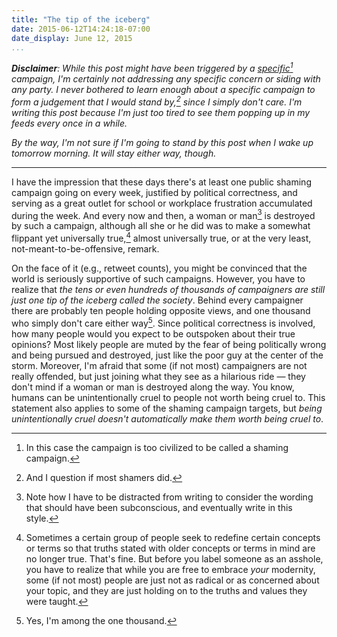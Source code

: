 ```yaml
---
title: "The tip of the iceberg"
date: 2015-06-12T14:24:18-07:00
date_display: June 12, 2015
...
```


*__Disclaimer__: While this post might have been triggered by a [specific](https://twitter.com/search?q=%23distractinglysexy)[^not-shaming] campaign, I'm certainly not addressing any specific concern or siding with any party. I never bothered to learn enough about a specific campaign to form a judgement that I would stand by,[^judge] since I simply don't care. I'm writing this post because I'm just too tired to see them popping up in my feeds every once in a while.*

*By the way, I'm not sure if I'm going to stand by this post when I wake up tomorrow morning. It will stay either way, though.*

---

[^not-shaming]: In this case the campaign is too civilized to be called a shaming campaign.

[^judge]: And I question if most shamers did.

I have the impression that these days there's at least one public shaming campaign going on every week, justified by political correctness, and serving as a great outlet for school or workplace frustration accumulated during the week. And every now and then, a woman or man[^fem] is destroyed by such a campaign, although all she or he did was to make a somewhat flippant yet universally true,[^modernity] almost universally true, or at the very least, not-meant-to-be-offensive, remark.

[^fem]: Note how I have to be distracted from writing to consider the wording that should have been subconscious, and eventually write in this style.

[^modernity]: Sometimes a certain group of people seek to redefine certain concepts or terms so that truths stated with older concepts or terms in mind are no longer true. That's fine. But before you label someone as an asshole, you have to realize that while you are free to embrace *your* modernity, some (if not most) people are just not as radical or as concerned about your topic, and they are just holding on to the truths and values they were taught.

On the face of it (e.g., retweet counts), you might be convinced that the world is seriously supportive of such campaigns. However, you have to realize that *the tens or even hundreds of thousands of campaigners are still just one tip of the iceberg called the society*. Behind every campaigner there are probably ten people holding opposite views, and one thousand who simply don't care either way[^i]. Since political correctness is involved, how many people would you expect to be outspoken about their true opinions? Most likely people are muted by the fear of being politically wrong and being pursued and destroyed, just like the poor guy at the center of the storm. Moreover, I'm afraid that some (if not most) campaigners are not really offended, but just joining what they see as a hilarious ride — they don't mind if a woman or man is destroyed along the way. You know, humans can be unintentionally cruel to people not worth being cruel to. This statement also applies to some of the shaming campaign targets, but *being unintentionally cruel doesn't automatically make them worth being cruel to*.

[^i]: Yes, I'm among the one thousand.

